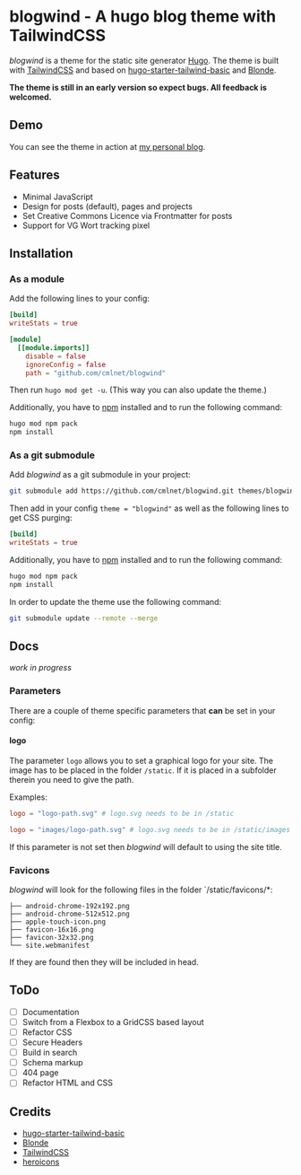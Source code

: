 # blogwind - A hugo blog theme with TailwindCSS

*blogwind* is a theme for the static site generator [Hugo](https://www.gohugo.io). The theme is built with [TailwindCSS](https://www.tailwindcss.com) and based on [hugo-starter-tailwind-basic](https://github.com/bep/hugo-starter-tailwind-basic) and [Blonde](https://github.com/opera7133/Blonde).

**The theme is still in an early version so expect bugs. All feedback is welcomed.**

## Demo

You can see the theme in action at [my personal blog](https://www.c-m-l.net/).

## Features

* Minimal JavaScript
* Design for posts (default), pages and projects
* Set Creative Commons Licence via Frontmatter for posts
* Support for VG Wort tracking pixel

## Installation

### As a module

Add the following lines to your config:

```toml
[build]
writeStats = true

[module]
  [[module.imports]]
    disable = false
    ignoreConfig = false
    path = "github.com/cmlnet/blogwind"
```

Then run `hugo mod get -u`. (This way you can also update the theme.)

Additionally, you have to [npm](https://www.npmjs.com/get-npm) installed and to run the following command:

```bash
hugo mod npm pack
npm install
```

### As a git submodule

Add *blogwind* as a git submodule in your project:

```bash
git submodule add https://github.com/cmlnet/blogwind.git themes/blogwind
```

Then add in your config `theme = "blogwind"` as well as the following lines to get CSS purging:

```toml
[build]
writeStats = true
```

Additionally, you have to [npm](https://www.npmjs.com/get-npm) installed and to run the following command:

```bash
hugo mod npm pack
npm install
```

In order to update the theme use the following command:

```bash
git submodule update --remote --merge
```

## Docs

*work in progress*

### Parameters

There are a couple of theme specific parameters that **can** be set in your config:

#### logo

The parameter `logo` allows you to set a graphical logo for your site. The image has to be placed in the folder `/static`. If it is placed in a subfolder therein you need to give the path.

Examples:

```toml
logo = "logo-path.svg" # logo.svg needs to be in /static
```

```toml
logo = "images/logo-path.svg" # logo.svg needs to be in /static/images
```

If this parameter is not set then *blogwind* will default to using the site title.

### Favicons

*blogwind* will look for the following files in the folder `/static/favicons/*:

```
├── android-chrome-192x192.png
├── android-chrome-512x512.png
├── apple-touch-icon.png
├── favicon-16x16.png
├── favicon-32x32.png
└── site.webmanifest
```

If they are found then they will be included in head.

## ToDo

- [ ] Documentation
- [ ] Switch from a Flexbox to a GridCSS based layout
- [ ] Refactor CSS
- [ ] Secure Headers
- [ ] Build in search
- [ ] Schema markup
- [ ] 404 page
- [ ] Refactor HTML and CSS

## Credits

* [hugo-starter-tailwind-basic](https://github.com/bep/hugo-starter-tailwind-basic)
* [Blonde](https://github.com/opera7133/Blonde)
* [TailwindCSS](https://tailwindcss.com/)
* [heroicons](https://heroicons.com/)
